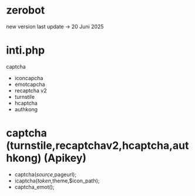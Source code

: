 # zerobot
new version 
last update -> 20 Juni 2025

# inti.php

captcha
- iconcapcha
- emotcapcha
- recaptcha v2
- turnstile
- hcaptcha
- authkong

  
# captcha (turnstile,recaptchav2,hcaptcha,authkong) (Apikey)

- captcha($source,$pageurl);
- icaptcha($token,$theme,$icon_path);
- captcha_emot();
